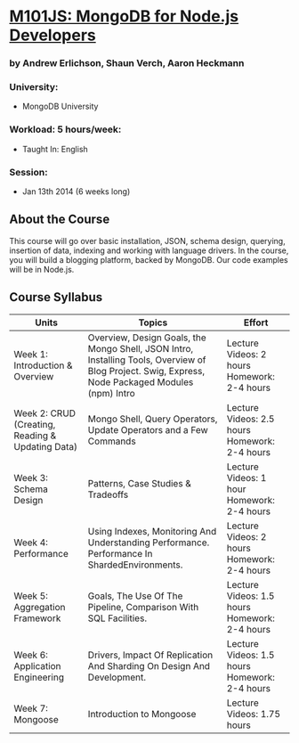 # [M101JS: MongoDB for Node.js Developers](https://education.mongodb.com/ "Link to MongoDB university")
### by Andrew Erlichson, Shaun Verch, Aaron Heckmann

### University:
 -  MongoDB University
 
### Workload: 5 hours/week:
 - Taught In: English

### Session: 
 - Jan 13th 2014 (6 weeks long)	 

## About the Course
This course will go over basic installation, JSON, schema design, querying, insertion of data, indexing and working with language drivers. In the course, you will build a blogging platform, backed by MongoDB. Our code examples will be in Node.js.

## Course Syllabus
Units | Topics | Effort
----|------|----
Week 1: Introduction & Overview	| Overview, Design Goals, the Mongo Shell, JSON Intro, Installing Tools, Overview of Blog Project. Swig, Express, Node Packaged Modules (npm) Intro	| Lecture Videos: 2 hours Homework: 2-4 hours 
Week 2: CRUD (Creating, Reading & Updating Data) | Mongo Shell, Query Operators, Update Operators and a Few Commands | Lecture Videos: 2.5 hours Homework: 2-4 hours 
Week 3: Schema Design | Patterns, Case Studies & Tradeoffs | Lecture Videos: 1 hour Homework: 2-4 hours 
Week 4: Performance  | Using Indexes, Monitoring And Understanding Performance. Performance In ShardedEnvironments. | Lecture Videos: 2 hours Homework: 2-4 hours 
Week 5: Aggregation Framework | Goals, The Use Of The Pipeline, Comparison With SQL Facilities. | Lecture Videos: 1.5 hours Homework: 2-4 hours 
Week 6: Application Engineering | Drivers, Impact Of Replication And Sharding On Design And Development. | Lecture Videos: 1.5 hours Homework: 2-4 hours 
Week 7: Mongoose | Introduction to Mongoose | Lecture Videos: 1.75 hours 